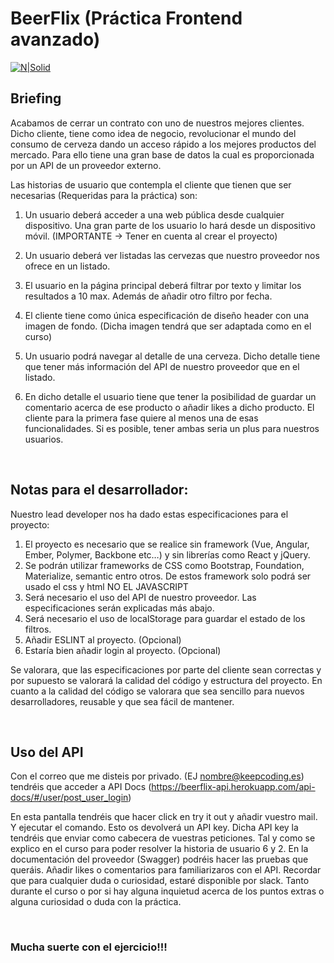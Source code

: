 # BeerFlix (Práctica Frontend avanzado)

[![N|Solid](https://sobrevivientes.mx/app/uploads/2019/03/Brindis.jpg)](https://beerflix-api.herokuapp.com/api-docs)


## Briefing

Acabamos de cerrar un contrato con uno de nuestros mejores clientes. Dicho cliente, tiene como idea de negocio, revolucionar el mundo del consumo de cerveza dando un acceso rápido a los mejores productos del mercado. Para ello tiene una gran base de datos la cual es proporcionada por un API de un proveedor externo.

Las historias de usuario que contempla el cliente que tienen que ser necesarias (Requeridas para la práctica) son:

1. Un usuario deberá acceder a una web pública desde cualquier dispositivo. Una gran parte de los usuario lo hará desde un dispositivo móvil. (IMPORTANTE -> Tener en cuenta al crear el proyecto)

2. Un usuario deberá ver listadas las cervezas que nuestro proveedor nos ofrece en un listado.

3. El usuario en la página principal deberá filtrar por texto y limitar los resultados a 10 max. Además de añadir otro filtro por fecha.

4. El cliente tiene como única especificación de diseño header con una imagen de fondo. (Dicha imagen tendrá que ser adaptada como en el curso)
5. Un usuario podrá navegar al detalle de una cerveza. Dicho detalle tiene que tener más información del API de nuestro proveedor que en el listado.
6. En dicho detalle el usuario tiene que tener la posibilidad de guardar un comentario acerca de ese producto o añadir likes a dicho producto. El cliente para la primera fase quiere al menos una de esas funcionalidades. Si es posible, tener ambas seria un plus para nuestros usuarios.

<br/>

## Notas para el desarrollador: 

Nuestro lead developer nos ha dado estas especificaciones para el proyecto:

1. El proyecto es necesario que se realice sin framework (Vue, Angular, Ember, Polymer, Backbone etc…) y sin librerías como React y jQuery.
2. Se podrán utilizar frameworks de CSS como Bootstrap, Foundation, Materialize, semantic entro otros. De estos framework solo podrá ser usado el css y html NO EL JAVASCRIPT
3. Será necesario el uso del API de nuestro proveedor. Las especificaciones serán explicadas más abajo.
4. Será necesario el uso de localStorage para guardar el estado de los filtros.
5. Añadir ESLINT al proyecto. (Opcional)
6. Estaría bien añadir login al proyecto. (Opcional)

Se valorara, que las especificaciones por parte del cliente sean correctas y por supuesto se valorará la calidad del código y estructura del proyecto. En cuanto a la calidad del código se valorara que sea sencillo para nuevos desarrolladores, reusable y que sea fácil de mantener.

<br/>

## Uso del API
Con el correo que me disteis por privado. (EJ nombre@keepcoding.es) tendréis que acceder a
API Docs (https://beerflix-api.herokuapp.com/api-docs/#/user/post_user_login)

En esta pantalla tendréis que hacer click en try it out y añadir vuestro mail. Y ejecutar el comando.
Esto os devolverá un API key.
Dicha API key la tendréis que enviar como cabecera de vuestras peticiones. Tal y como se explico en el curso para poder resolver la historia de usuario 6 y 2.
En la documentación del proveedor (Swagger) podréis hacer las pruebas que queráis. Añadir likes o comentarios para familiarizaros con el API.
Recordar que para cualquier duda o curiosidad, estaré disponible por slack. Tanto durante el curso o por si hay alguna inquietud acerca de los puntos extras o alguna curiosidad o duda con la práctica.

<br/>

### Mucha suerte con el ejercicio!!!
